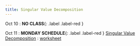 ```yaml
---
title: Singular Value Decomposition
---
```


Oct 10 
: **NO CLASS**{: .label .label-red } 

Oct 11 
: **MONDAY SCHEDULE**{: .label .label-red } [Singular Value Decomposition](#) 
  : [worksheet](#) 
